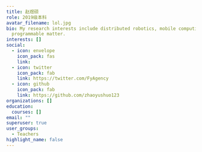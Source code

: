 ```yaml
---
title: 赵煜硕
role: 2019级本科
avatar_filename: lol.jpg
bio: My research interests include distributed robotics, mobile computing and
  programmable matter.
interests: []
social:
  - icon: envelope
    icon_pack: fas
    link: 
  - icon: twitter
    icon_pack: fab
    link: https://twitter.com/FyAgency
  - icon: github
    icon_pack: fab
    link: https://github.com/zhaoyushuo123
organizations: []
education:
  courses: []
email: ""
superuser: true
user_groups:
  - Teachers
highlight_name: false
---
```

